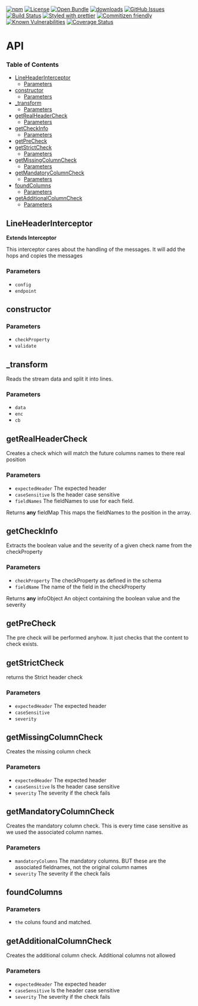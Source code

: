 [![npm](https://img.shields.io/npm/v/@kronos-integration/interceptor-line-header.svg)](https://www.npmjs.com/package/@kronos-integration/interceptor-line-header)
[![License](https://img.shields.io/badge/License-BSD%203--Clause-blue.svg)](https://opensource.org/licenses/BSD-3-Clause)
[![Open Bundle](https://bundlejs.com/badge-light.svg)](https://bundlejs.com/?q=@kronos-integration/interceptor-line-header)
[![downloads](http://img.shields.io/npm/dm/@kronos-integration/interceptor-line-header.svg?style=flat-square)](https://npmjs.org/package/@kronos-integration/interceptor-line-header)
[![GitHub Issues](https://img.shields.io/github/issues/Kronos-Integration/interceptor-line-header.svg?style=flat-square)](https://github.com/Kronos-Integration/interceptor-line-header/issues)
[![Build Status](https://img.shields.io/endpoint.svg?url=https%3A%2F%2Factions-badge.atrox.dev%2FKronos-Integration%2Finterceptor-line-header%2Fbadge\&style=flat)](https://actions-badge.atrox.dev/Kronos-Integration/interceptor-line-header/goto)
[![Styled with prettier](https://img.shields.io/badge/styled_with-prettier-ff69b4.svg)](https://github.com/prettier/prettier)
[![Commitizen friendly](https://img.shields.io/badge/commitizen-friendly-brightgreen.svg)](http://commitizen.github.io/cz-cli/)
[![Known Vulnerabilities](https://snyk.io/test/github/Kronos-Integration/interceptor-line-header/badge.svg)](https://snyk.io/test/github/Kronos-Integration/interceptor-line-header)
[![Coverage Status](https://coveralls.io/repos/Kronos-Integration/interceptor-line-header/badge.svg)](https://coveralls.io/github/Kronos-Integration/interceptor-line-header)

# API

<!-- Generated by documentation.js. Update this documentation by updating the source code. -->

### Table of Contents

*   [LineHeaderInterceptor](#lineheaderinterceptor)
    *   [Parameters](#parameters)
*   [constructor](#constructor)
    *   [Parameters](#parameters-1)
*   [\_transform](#\_transform)
    *   [Parameters](#parameters-2)
*   [getRealHeaderCheck](#getrealheadercheck)
    *   [Parameters](#parameters-3)
*   [getCheckInfo](#getcheckinfo)
    *   [Parameters](#parameters-4)
*   [getPreCheck](#getprecheck)
*   [getStrictCheck](#getstrictcheck)
    *   [Parameters](#parameters-5)
*   [getMissingColumnCheck](#getmissingcolumncheck)
    *   [Parameters](#parameters-6)
*   [getMandatoryColumnCheck](#getmandatorycolumncheck)
    *   [Parameters](#parameters-7)
*   [foundColumns](#foundcolumns)
    *   [Parameters](#parameters-8)
*   [getAdditionalColumnCheck](#getadditionalcolumncheck)
    *   [Parameters](#parameters-9)

## LineHeaderInterceptor

**Extends Interceptor**

This interceptor cares about the handling of the messages.
It will add the hops and copies the messages

### Parameters

*   `config`  
*   `endpoint`  

## constructor

### Parameters

*   `checkProperty`  
*   `validate`  

## \_transform

Reads the stream data and split it into lines.

### Parameters

*   `data`  
*   `enc`  
*   `cb`  

## getRealHeaderCheck

Creates a check which will match the future columns names to there real position

### Parameters

*   `expectedHeader`  The expected header
*   `caseSensitive`  Is the header case sensitive
*   `fieldNames`  The fieldNames to use for each field.

Returns **any** fieldMap This maps the fieldNames to the position in the array.

## getCheckInfo

Extracts the boolean value and the severity of a given check name from the checkProperty

### Parameters

*   `checkProperty`  The checkProperty as defined in the schema
*   `fieldName`  The name of the field in the checkProperty

Returns **any** infoObject An object containing the boolean value and the severity

## getPreCheck

The pre check will be performed anyhow. It just checks that the content to check exists.

## getStrictCheck

returns the Strict header check

### Parameters

*   `expectedHeader`  The expected header
*   `caseSensitive`  
*   `severity`  

## getMissingColumnCheck

Creates the missing column check

### Parameters

*   `expectedHeader`  The expected header
*   `caseSensitive`  Is the header case sensitive
*   `severity`  The severity if the check fails

## getMandatoryColumnCheck

Creates the mandatory column check. This is every time case sensitive as we used the associated column names.

### Parameters

*   `mandatoryColumns`  The mandatory columns. BUT these are the associated fieldnames, not the original column names
*   `severity`  The severity if the check fails

## foundColumns

### Parameters

*   `the`  coluns found and matched.

## getAdditionalColumnCheck

Creates the additional column check. Additional columns not allowed

### Parameters

*   `expectedHeader`  The expected header
*   `caseSensitive`  Is the header case sensitive
*   `severity`  The severity if the check fails
